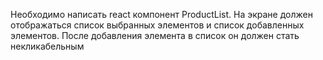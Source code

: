 Необходимо написать react компонент ProductList.
На экране должен отображаться список выбранных элементов 
и список добавленных элементов. 
После добавления элемента в список он должен стать некликабельным